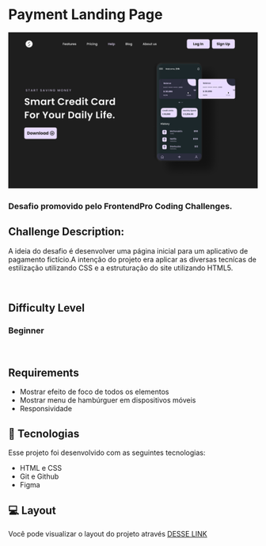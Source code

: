 

# Payment Landing Page

<img src="./CSS/IMG/Desktop.png">

### Desafio promovido pelo FrontendPro Coding Challenges. 

## **Challenge Description:**
 A ideia do desafio é desenvolver uma página inicial para um aplicativo de pagamento fictício.A intenção do projeto era aplicar as diversas tecnícas de estilização utilizando CSS e a estruturação do site utilizando HTML5. 

<br>

## Difficulty Level 
### Beginner


<br>

## **Requirements**
   - Mostrar efeito de foco de todos os elementos
   - Mostrar menu de hambúrguer em dispositivos móveis
   - Responsividade
  

## 🚀 Tecnologias 
Esse projeto foi desenvolvido com as seguintes tecnologias:

- HTML e CSS
- Git e Github
- Figma

## 💻 Layout

Você pode visualizar o layout do projeto através [DESSE LINK](https://www.figma.com/design/8kfSq7Ww9UFarUTDNUFueF/payment-landing-page?node-id=0-1&t=6YlXqvjh4gJMruOK-1)
